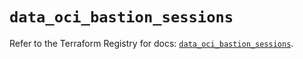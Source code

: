 # `data_oci_bastion_sessions`

Refer to the Terraform Registry for docs: [`data_oci_bastion_sessions`](https://registry.terraform.io/providers/oracle/oci/6.37.0/docs/data-sources/bastion_sessions).
